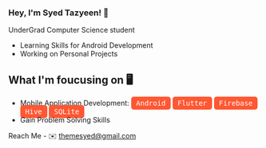 ### Hey, I'm Syed Tazyeen! 👋
 UnderGrad Computer Science student
 - Learning Skills for Android Development
 - Working on Personal Projects

## What I'm foucusing on 🖥️
 - Mobile Application Development:
   <kbd style="background-color: #FF5733; color: white; padding: 5px 10px; border-radius: 5px;">Android</kbd> <kbd style="background-color: #FF5733; color: white; padding: 5px 10px; border-radius: 5px;">Flutter</kbd> <kbd style="background-color: #FF5733; color: white; padding: 5px 10px; border-radius: 5px;">Firebase</kbd> <kbd style="background-color: #FF5733; color: white; padding: 5px 10px; border-radius: 5px;">Hive</kbd> <kbd style="background-color: #FF5733; color: white; padding: 5px 10px; border-radius: 5px;">SQLite</kbd>
 - Gain Problem Solving Skills




Reach Me - 
✉️ themesyed@gmail.com



<!--
**syedtazyeen/syedtazyeen** is a ✨ _special_ ✨ repository because its `README.md` (this file) appears on your GitHub profile.

Here are some ideas to get you started:

- 🔭 I’m currently working on ...
- 🌱 I’m currently learning ...
- 👯 I’m looking to collaborate on ...
- 🤔 I’m looking for help with ...
- 💬 Ask me about ...
- 📫 How to reach me: ...
- 😄 Pronouns: ...
- ⚡ Fun fact: ...
-->
